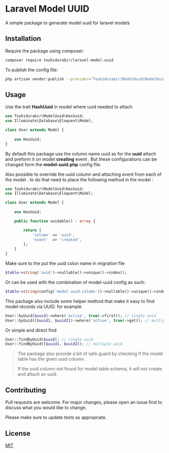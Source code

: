 # Laravel Model UUID

A simple package to generate model uuid for laravel models

## Installation

Require the package using composer:

```bash
composer require touhidurabir/laravel-model-uuid
```

To publish the config file:
```bash
php artisan vendor:publish --provider="Touhidurabir\ModelUuid\ModelUuidServiceProvider" --tag=config
```

## Usage

Use the trait **HashUuid** in model where uuid needed to attach

```php
use Touhidurabir\ModelUuid\HasUuid;
use Illuminate\Database\Eloquent\Model;

class User extends Model {
    
    use HasUuid;
}
```

By default this package use the column name uuid as for the **uuid** attach and preform it on model **creating** event . But these configurations can be changed form the **model-uuid.php** config file.

Also possible to override the uuid column and attaching event from each of the model . to do that need to place the following method in the model : 

```php
use Touhidurabir\ModelUuid\HasUuid;
use Illuminate\Database\Eloquent\Model;

class User extends Model {
    
    use HasUuid;

    public function uuidable() : array {

        return [
            'column' => 'uuid',
            'event'  => 'created',
        ];
    }
}
```

Make sure to the put the uuid colun name in migration file

```php
$table->string('uuid')->nullable()->unique()->index();
```
Or can be used with the combination of model-uuid config as such:

```php
$table->string(config('model-uuid.column'))->nullable()->unique()->index();
```

This package also include some helper method that make it easy to find model records via UUID. for example

```php
User::byUuid($uuid)->where('active', true)->first(); // single uuid
User::byUuid([$uuid1, $uuid2])->where('active', true)->get(); // multiple uuid
```

Or simple and direct find

```php
User::findByUuid($uuid); // single uuid
User::findByUuid([$uuid1, $uuid2]); // multiple uuid
```

> The package also provide a bit of safe guard by checking if the model table has the given uuid column . 
>
> If the uuid column not found for model table schema, it will not create and attach an uuid.

## Contributing
Pull requests are welcome. For major changes, please open an issue first to discuss what you would like to change.

Please make sure to update tests as appropriate.

## License
[MIT](./LICENSE.md)
